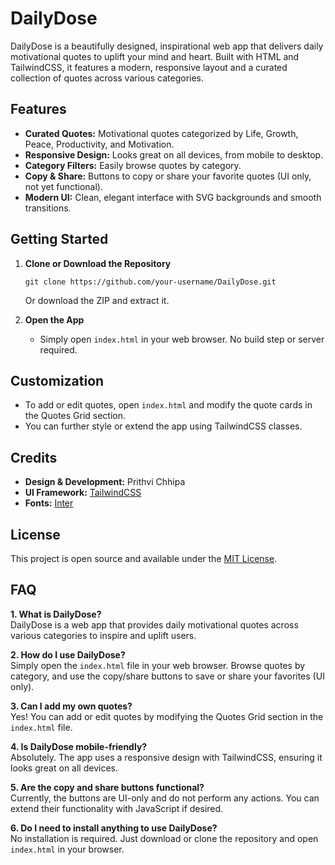 # DailyDose

DailyDose is a beautifully designed, inspirational web app that delivers daily motivational quotes to uplift your mind and heart. Built with HTML and TailwindCSS, it features a modern, responsive layout and a curated collection of quotes across various categories.

## Features
- **Curated Quotes:** Motivational quotes categorized by Life, Growth, Peace, Productivity, and Motivation.
- **Responsive Design:** Looks great on all devices, from mobile to desktop.
- **Category Filters:** Easily browse quotes by category.
- **Copy & Share:** Buttons to copy or share your favorite quotes (UI only, not yet functional).
- **Modern UI:** Clean, elegant interface with SVG backgrounds and smooth transitions.

## Getting Started

1. **Clone or Download the Repository**
   ```
   git clone https://github.com/your-username/DailyDose.git
   ```
   Or download the ZIP and extract it.

2. **Open the App**
   - Simply open `index.html` in your web browser. No build step or server required.

## Customization
- To add or edit quotes, open `index.html` and modify the quote cards in the Quotes Grid section.
- You can further style or extend the app using TailwindCSS classes.

## Credits
- **Design & Development:** Prithvi Chhipa
- **UI Framework:** [TailwindCSS](https://tailwindcss.com/)
- **Fonts:** [Inter](https://fonts.google.com/specimen/Inter)

## License
This project is open source and available under the [MIT License](LICENSE).

## FAQ

**1. What is DailyDose?**  
DailyDose is a web app that provides daily motivational quotes across various categories to inspire and uplift users.

**2. How do I use DailyDose?**  
Simply open the `index.html` file in your web browser. Browse quotes by category, and use the copy/share buttons to save or share your favorites (UI only).

**3. Can I add my own quotes?**  
Yes! You can add or edit quotes by modifying the Quotes Grid section in the `index.html` file.

**4. Is DailyDose mobile-friendly?**  
Absolutely. The app uses a responsive design with TailwindCSS, ensuring it looks great on all devices.

**5. Are the copy and share buttons functional?**  
Currently, the buttons are UI-only and do not perform any actions. You can extend their functionality with JavaScript if desired.

**6. Do I need to install anything to use DailyDose?**  
No installation is required. Just download or clone the repository and open `index.html` in your browser. 
